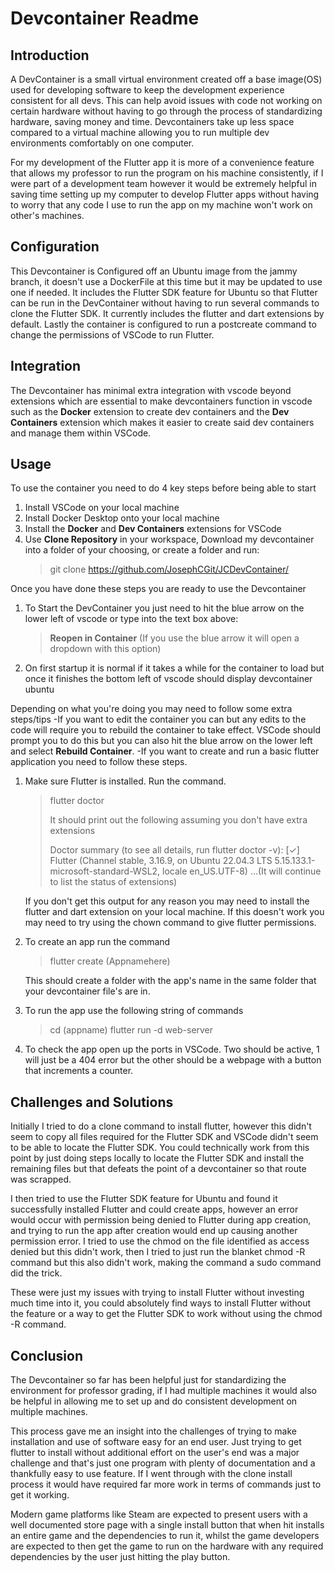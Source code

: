 # Devcontainer Readme

## Introduction
A DevContainer is a small virtual environment created off a base image(OS) used for developing software to keep the development experience consistent for all devs. This can help avoid issues with code not working on certain hardware without having to go through the process of standardizing hardware, saving money and time. Devcontainers take up less space compared to a virtual machine allowing you to run multiple dev environments comfortably on one computer. 

For my development of the Flutter app it is more of a convenience feature that allows my professor to run the program on his machine consistently, if I were part of a development team however it would be extremely helpful in saving time setting up my computer to develop Flutter apps without having to worry that any code I use to run the app on my machine won't work on other's machines.
## Configuration
This Devcontainer is Configured off an Ubuntu image from the jammy branch, it doesn't use a DockerFile at this time but it may be updated to use one if needed. It includes the Flutter SDK feature for Ubuntu so that Flutter can be run in the DevContainer without having to run several commands to clone the Flutter SDK. It currently includes the flutter and dart extensions by default. Lastly the container is configured to run a postcreate command to change the permissions of VSCode to run Flutter.
## Integration
The Devcontainer has minimal extra integration with vscode beyond extensions which are essential to make devcontainers function in vscode such as the **Docker** extension to create dev containers and the **Dev Containers** extension which makes it easier to create said dev containers and manage them within VSCode.
## Usage
To use the container you need to do 4 key steps before being able to start
1. Install VSCode on your local machine
2. Install Docker Desktop onto your local machine
3. Install the **Docker** and **Dev Containers** extensions for VSCode
4. Use **Clone Repository** in your workspace, Download my devcontainer into a folder of your choosing, or create a folder and run:
   >git clone https://github.com/JosephCGit/JCDevContainer/

Once you have done these steps you are ready to use the Devcontainer
1. To Start the DevContainer you just need to hit the blue arrow on the lower left of vscode or type into the text box above:
   > **Reopen in Container** (If you use the blue arrow it will open a dropdown with this option)
2. On first startup it is normal if it takes a while for the container to load but once it finishes the bottom left of vscode should display devcontainer ubuntu

Depending on what you're doing you may need to follow some extra steps/tips
-If you want to edit the container you can but any edits to the code will require you to rebuild the container to take effect. VSCode should prompt you to do this but you can also hit the blue arrow on the lower left and select **Rebuild Container**.
-If you want to create and run a basic flutter application you need to follow these steps.
  1. Make sure Flutter is installed. Run the command.
     >flutter doctor
     >
     >It should print out the following assuming you don't have extra extensions
     >
     >Doctor summary (to see all details, run flutter doctor -v):
     >[✓] Flutter (Channel stable, 3.16.9, on Ubuntu 22.04.3 LTS 5.15.133.1-microsoft-standard-WSL2, locale en_US.UTF-8)
     >...(It will continue to list the status of extensions)
     
     If you don't get this output for any reason you may need to install the flutter and dart extension on your local machine. If this doesn't work you may need to try using the chown command to give flutter permissions.
  2. To create an app run the command
     >flutter create (Appnamehere)
     
     This should create a folder with the app's name in the same folder that your devcontainer file's are in.
  3. To run the app use the following string of commands
     >cd (appname)
     >flutter run -d web-server
  4. To check the app open up the ports in VSCode. Two should be active, 1 will just be a 404 error but the other should be a webpage with a button that increments a counter.

## Challenges and Solutions
Initially I tried to do a clone command to install flutter, however this didn't seem to copy all files required for the Flutter SDK and VSCode didn't seem to be able to locate the Flutter SDK. You could technically work from this point by just doing steps locally to locate the Flutter SDK and install the remaining files but that defeats the point of a devcontainer so that route was scrapped. 

I then tried to use the Flutter SDK feature for Ubuntu and found it successfully installed Flutter and could create apps, however an error would occur with permission being denied to Flutter during app creation, and trying to run the app after creation would end up causing another permission error. I tried to use the chmod on the file identified as access denied but this didn't work, then I tried to just run the blanket chmod -R command but this also didn't work, making the command a sudo command did the trick. 

These were just my issues with trying to install Flutter without investing much time into it, you could absolutely find ways to install Flutter without the feature or a way to get the Flutter SDK to work without using the chmod -R command.
## Conclusion
The Devcontainer so far has been helpful just for standardizing the environment for professor grading, if I had multiple machines it would also be helpful in allowing me to set up and do consistent development on multiple machines.

This process gave me an insight into the challenges of trying to make installation and use of software easy for an end user. Just trying to get flutter to install without additional effort on the user's end was a major challenge and that's just one program with plenty of documentation and a thankfully easy to use feature. If I went through with the clone install process it would have required far more work in terms of commands just to get it working. 

Modern game platforms like Steam are expected to present users with a well documented store page with a single install button that when hit installs an entire game and the dependencies to run it, whilst the game developers are expected to then get the game to run on the hardware with any required dependencies by the user just hitting the play button.
